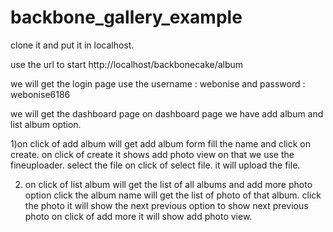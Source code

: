 backbone_gallery_example
========================
clone it and put it in localhost.

use the url to start http://localhost/backbonecake/album 

we will get the login page 
use the username : webonise 
and password : webonise6186

we will get the dashboard page
on dashboard page we have add album and list album option.

1)on click of add album will get add album form fill the name and click on create.
  on click of create it shows add photo view on that we use the fineuploader. select the file on click of select file.
  it will upload the file.

2) on click of list album will get the list of all albums and add more photo option
  click the album name will get the list of photo of that album. click the photo it will show the next previous option to show next previous  photo
 on click of add more it will show add photo view.
